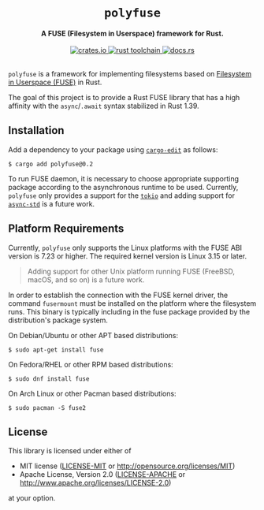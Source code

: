 <h1 align="center">
  <code>polyfuse</code>
</h1>
<div align="center">
  <strong>
    A FUSE (Filesystem in Userspace) framework for Rust.
  </strong>
</div>

<br />

<div align="center">
  <a href="https://crates.io/crates/polyfuse">
    <img src="https://img.shields.io/crates/v/polyfuse.svg?style=flat-square"
         alt="crates.io"
    />
  </a>
  <a href="https://blog.rust-lang.org/2019/11/07/Rust-1.39.0.html">
    <img src="https://img.shields.io/badge/rust%20toolchain-1.39.0%2B-gray.svg?style=flat-square"
         alt="rust toolchain"
    />
  </a>
  <a href="https://docs.rs/polyfuse">
    <img src="https://img.shields.io/badge/docs-latest-blue.svg?style=flat-square"
         alt="docs.rs" />
  </a>
</div>

<br />

`polyfuse` is a framework for implementing filesystems based on [Filesystem in Userspace (FUSE)](https://en.wikipedia.org/wiki/Filesystem_in_Userspace) in Rust.

The goal of this project is to provide a Rust FUSE library that has a high affinity with the `async`/`.await` syntax stabilized in Rust 1.39.

## Installation

Add a dependency to your package using [`cargo-edit`](https://github.com/killercup/cargo-edit) as follows:

```shell-session
$ cargo add polyfuse@0.2
```

To run FUSE daemon, it is necessary to choose appropriate supporting package according to the asynchronous runtime to be used.
Currently, `polyfuse` only provides a support for the [`tokio`](https://github.com/tokio-rs/tokio) and adding support for [`async-std`](https://github.com/async-rs/async-std) is a future work.

## Platform Requirements

Currently, `polyfuse` only supports the Linux platforms with the FUSE ABI version is 7.23 or higher.
The required kernel version is Linux 3.15 or later.

> Adding support for other Unix platform running FUSE (FreeBSD, macOS, and so on) is a future work.

In order to establish the connection with the FUSE kernel driver, the command
`fusermount` must be installed on the platform where the filesystem runs.
This binary is typically including in the fuse package provided by the distribution's package system.

On Debian/Ubuntu or other APT based distributions:

```shell-session
$ sudo apt-get install fuse
```

On Fedora/RHEL or other RPM based distributions:

```shell-session
$ sudo dnf install fuse
```

On Arch Linux or other Pacman based distributions:

```shell-session
$ sudo pacman -S fuse2
```

## License

This library is licensed under either of

* MIT license ([LICENSE-MIT](LICENSE-MIT) or http://opensource.org/licenses/MIT)
* Apache License, Version 2.0 ([LICENSE-APACHE](LICENSE-APACHE) or http://www.apache.org/licenses/LICENSE-2.0)

at your option.
